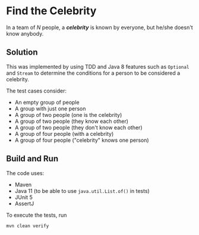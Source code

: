 # Find the Celebrity

In a team of _N_ people, a **_celebrity_** is known by everyone, but he/she doesn't know anybody.

## Solution

This was implemented by using TDD and Java 8 features such as `Optional` and `Stream` to determine
the conditions for a person to be considered a celebrity.

The test cases consider:

* An empty group of people
* A group with just one person
* A group of two people (one is the celebrity)
* A group of two people (they know each other)
* A group of two people (they don't know each other)
* A group of four people (with a celebrity)
* A group of four people ("celebrity" knows one person)

## Build and Run

The code uses:

* Maven
* Java 11 (to be able to use `java.util.List.of()` in tests)
* JUnit 5
* AssertJ

To execute the tests, run

```shell
mvn clean verify
```